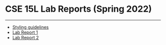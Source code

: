 # CSE 15L Lab Reports (Spring 2022)
---
- [Styling guidelines](https://kl2024.github.io/cse15l-lab-reports/syntax-style-guide)
- [Lab Report 1](https://kl2024.github.io/cse15l-lab-reports/lab-report-1-week-2.html)
- [Lab Report 2](https://kl2024.github.io/cse15l-lab-reports/lab-report-2-week-4.html)
